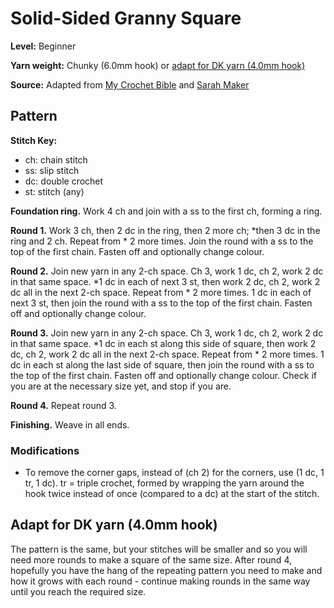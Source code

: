 # Solid-Sided Granny Square

**Level:** Beginner

**Yarn weight:** Chunky (6.0mm hook) or [adapt for DK yarn (4.0mm hook)](#adapt-for-dk-yarn-40mm-hook)

**Source:** Adapted from [My Crochet Bible](https://isbnsearch.org/isbn/9780241320358) and [Sarah Maker](https://sarahmaker.com/solid-granny-square-no-gaps/)

## Pattern

**Stitch Key:**
* ch: chain stitch
* ss: slip stitch
* dc: double crochet
* st: stitch (any)

**Foundation ring.** Work 4 ch and join with a ss to the first ch, forming a ring.

**Round 1.** 
Work 3 ch, then 2 dc in the ring, then 2 more ch; *then 3 dc in the ring and 2 ch. Repeat from * 2 more times. Join the round with a ss to the top of the first chain. Fasten off and optionally change colour.

**Round 2.** Join new yarn in any 2-ch space. Ch 3, work 1 dc, ch 2, work 2 dc in that same space. *1 dc in each of next 3 st, then work 2 dc, ch 2, work 2 dc all in the next 2-ch space. Repeat from * 2 more times. 1 dc in each of next 3 st, then join the round with a ss to the top of the first chain. Fasten off and optionally change colour.

**Round 3.** Join new yarn in any 2-ch space. Ch 3, work 1 dc, ch 2, work 2 dc in that same space. *1 dc in each st along this side of square, then work 2 dc, ch 2, work 2 dc all in the next 2-ch space. Repeat from * 2 more times. 1 dc in each st along the last side of square, then join the round with a ss to the top of the first chain. Fasten off and optionally change colour. Check if you are at the necessary size yet, and stop if you are.

**Round 4.** Repeat round 3.

**Finishing.** Weave in all ends.

### Modifications

* To remove the corner gaps, instead of (ch 2) for the corners, use (1 dc, 1 tr, 1 dc). tr = triple crochet, formed by wrapping the yarn around the hook twice instead of once (compared to a dc) at the start of the stitch.

## Adapt for DK yarn (4.0mm hook)

The pattern is the same, but your stitches will be smaller and so you will need more rounds to make a square of the same size. After round 4, hopefully you have the hang of the repeating pattern you need to make and how it grows with each round - continue making rounds in the same way until you reach the required size.
